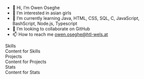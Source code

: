 <!DOCTYPE html>
<html>
<head>
  <meta charset="UTF-8">
  <title>Book with Bookmarks</title>
  <link rel="stylesheet" href="style.css">
</head>
<body>

- 👋 Hi, I’m Owen Oseghe
- 👀 I’m interested in asian girls
- 🌱 I’m currently learning Java, HTML, CSS, SQL, C, JavaScript, BashScript, Node.js, Typescript
- 💞️ I’m looking to collaborate on GitHub
- 📫 How to reach me owen.oseghe@htl-wels.at

<p>
  <div class="book">
    <div class="book">
  <div class="cover"></div>
  <div class="bookmarks">
    <div class="bookmark">
      <span class="bookmark-text">Skills</span>
      <div class="bookmark-content">Content for Skills</div>
    </div>
    <div class="bookmark">
      <span class="bookmark-text">Projects</span>
      <div class="bookmark-content">Content for Projects</div>
    </div>
    <div class="bookmark">
      <span class="bookmark-text">Stats</span>
      <div class="bookmark-content">Content for Stats</div>
    </div>
  </div>
</div>
  </div>
</body>
</html>
</p>

<!---
OwenOseghe/OwenOseghe is a ✨ special ✨ repository because its very very very very very unique`README.md` (this file) appears on your GitHub profile.
You can click the Preview link to take a look at your changes.
--->
